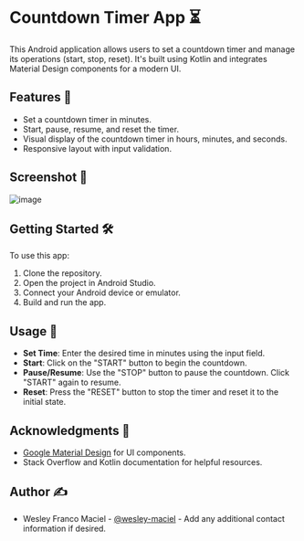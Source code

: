 # Countdown Timer App ⏳

This Android application allows users to set a countdown timer and manage its operations (start, stop, reset). It's built using Kotlin and integrates Material Design components for a modern UI.

## Features 🚀

- Set a countdown timer in minutes.
- Start, pause, resume, and reset the timer.
- Visual display of the countdown timer in hours, minutes, and seconds.
- Responsive layout with input validation.

## Screenshot 📱

![image](https://github.com/WesleyMaciel2510/Kotlin_Timer/assets/41803321/1b7c1b61-7770-4325-8f2c-540479842e50)

## Getting Started 🛠️

To use this app:

1. Clone the repository.
2. Open the project in Android Studio.
3. Connect your Android device or emulator.
4. Build and run the app.

## Usage 🎯

- **Set Time**: Enter the desired time in minutes using the input field.
- **Start**: Click on the "START" button to begin the countdown.
- **Pause/Resume**: Use the "STOP" button to pause the countdown. Click "START" again to resume.
- **Reset**: Press the "RESET" button to stop the timer and reset it to the initial state.

## Acknowledgments 🙏

- [Google Material Design](https://material.io/design) for UI components.
- Stack Overflow and Kotlin documentation for helpful resources.

## Author ✍️

- Wesley Franco Maciel - [@wesley-maciel](https://www.linkedin.com/in/wesley-maciel/) - Add any additional contact information if desired.
